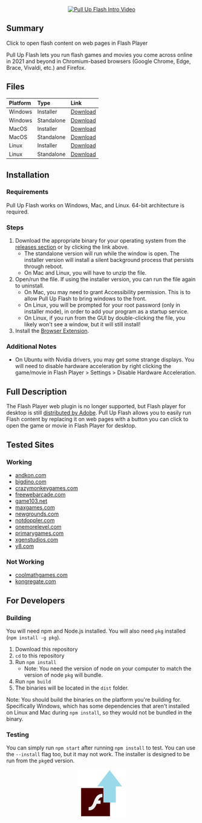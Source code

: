 <p align="center">
   <a target="_blank" href="https://www.youtube.com/watch?v=pjKf-pMySpI">
      <img src="https://img.youtube.com/vi/pjKf-pMySpI/0.jpg" alt="Pull Up Flash Intro Video" width="350" height="195" style="object-fit:cover"/>
   </a>
</p>

## Summary

Click to open flash content on web pages in Flash Player

Pull Up Flash lets you run flash games and movies you come across online in 2021 and beyond in Chromium-based browsers (Google Chrome, Edge, Brace, Vivaldi, etc.) and Firefox.

## Files

| Platform | Type       | Link      |
|:---------|:-----------|:----------|
| Windows  | Installer  | [Download](https://github.com/jamesgrams/pull-up-flash/releases/download/1.0.0/pull-up-flash-win.exe) |
| Windows  | Standalone | [Download](https://github.com/jamesgrams/pull-up-flash/releases/download/1.0.0/pull-up-flash-win-standalone.exe) |
| MacOS    | Installer  | [Download](https://github.com/jamesgrams/pull-up-flash/releases/download/1.0.0/pull-up-flash-macos.zip) |
| MacOS    | Standalone | [Download](https://github.com/jamesgrams/pull-up-flash/releases/download/1.0.0/pull-up-flash-macos-standalone.zip) |
| Linux    | Installer  | [Download](https://github.com/jamesgrams/pull-up-flash/releases/download/1.0.0/pull-up-flash-linux.zip) |
| Linux    | Standalone | [Download](https://github.com/jamesgrams/pull-up-flash/releases/download/1.0.0/pull-up-flash-linux-standalone.zip) |

## Installation

### Requirements

Pull Up Flash works on Windows, Mac, and Linux. 64-bit architecture is required.

### Steps

1. Download the appropriate binary for your operating system from the [releases section](https://github.com/jamesgrams/pull-up-flash/releases) or by clicking the link above.
    * The standalone version will run while the window is open. The installer version will install a silent background process that persists through reboot.
    * On Mac and Linux, you will have to unzip the file.
2. Open/run the file. If using the installer version, you can run the file again to uninstall.
    * On Mac, you may need to grant Accessibility permission. This is to allow Pull Up Flash to bring windows to the front.
    * On Linux, you will be prompted for your root password (only in installer mode), in order to add your program as a startup service.
    * On Linux, if you run from the GUI by double-clicking the file, you likely won't see a window, but it will still install!
3. Install the [Browser Extension](https://github.com/jamesgrams/pull-up-flash-extension).

### Additional Notes

* On Ubuntu with Nvidia drivers, you may get some strange displays. You will need to disable hardware acceleration by right clicking the game/movie in Flash Player > Settings > Disable Hardware Acceleration.

## Full Description

The Flash Player web plugin is no longer supported, but Flash player for desktop is still [distributed by Adobe](https://www.adobe.com/support/flashplayer/debug_downloads.html). Pull Up Flash allows you to easily run Flash content by replacing it on web pages with a button you can click to open the game or movie in Flash Player for desktop.

## Tested Sites

### Working
* [andkon.com](https://andkon.com)
* [bigdino.com](https://bigdino.com)
* [crazymonkeygames.com](https://crazymonkeygames.com)
* [freewebarcade.com](https://freewebarcade.com)
* [game103.net](https://game103.net)
* [maxgames.com](https://maxgames.com)
* [newgrounds.com](https://newgrounds.com)
* [notdoppler.com](http://www.notdoppler.com)
* [onemorelevel.com](https://onemorelevel.com)
* [primarygames.com](https://www.primarygames.com)
* [xgenstudios.com](http://www.xgenstudios.com)
* [y8.com](https://y8.com)

### Not Working
* [coolmathgames.com](https://coolmathgames.com)
* [kongregate.com](https://kongregate.com)

## For Developers

### Building

You will need npm and Node.js installed. You will also need `pkg` installed (`npm install -g pkg`).

1. Download this repository
2. `cd` to this repository
3. Run `npm install`
    * Note: You need the version of node on your computer to match the version of node `pkg` will bundle.
4. Run `npm build`
5. The binaries will be located in the `dist` folder.

Note: You should build the binaries on the platform you're building for. Specifically Windows, which has some dependencies that aren't installed on Linux and Mac during `npm install`, so they would not be bundled in the binary.

### Testing

You can simply run `npm start` after running `npm install` to test. You can use the `--install` flag too, but it may not work. The installer is designed to be run from the `pkg`ed version.

<p align="center">
  <img src="./assets/logo.png" alt="Pull Up Flash Logo" width="128"/>
</p>
